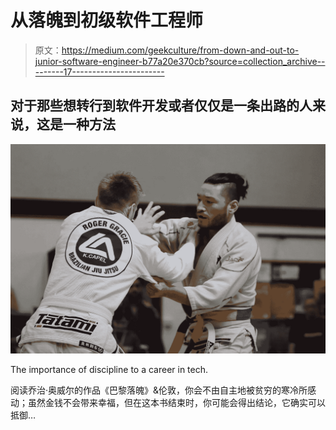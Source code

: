 # 从落魄到初级软件工程师

> 原文：<https://medium.com/geekculture/from-down-and-out-to-junior-software-engineer-b77a20e370cb?source=collection_archive---------17----------------------->

## 对于那些想转行到软件开发或者仅仅是一条出路的人来说，这是一种方法

![](img/6a2c97bafcc3649189f8f2011f4c9989.png)

The importance of discipline to a career in tech.

阅读乔治·奥威尔的作品《巴黎落魄》&伦敦，你会不由自主地被贫穷的寒冷所感动；虽然金钱不会带来幸福，但在这本书结束时，你可能会得出结论，它确实可以抵御…